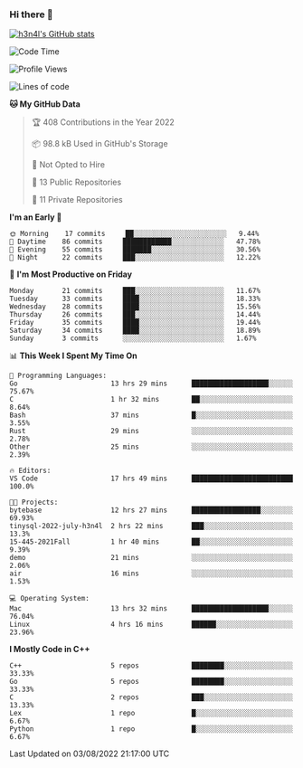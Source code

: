 ### Hi there 👋

[![h3n4l's GitHub stats](https://github-readme-stats.vercel.app/api?username=h3n4l&count_private=true&show_icons=true&theme=radical)](https://github.com/h3n4l/github-readme-stats)

<!--START_SECTION:waka-->
![Code Time](http://img.shields.io/badge/Code%20Time-542%20hrs%2025%20mins-blue)

![Profile Views](http://img.shields.io/badge/Profile%20Views-114-blue)

![Lines of code](https://img.shields.io/badge/From%20Hello%20World%20I%27ve%20Written-39%20Thousand%20lines%20of%20code-blue)

**🐱 My GitHub Data** 

> 🏆 408 Contributions in the Year 2022
 > 
> 📦 98.8 kB Used in GitHub's Storage 
 > 
> 🚫 Not Opted to Hire
 > 
> 📜 13 Public Repositories 
 > 
> 🔑 11 Private Repositories  
 > 
**I'm an Early 🐤** 

```text
🌞 Morning    17 commits     ██░░░░░░░░░░░░░░░░░░░░░░░   9.44% 
🌆 Daytime    86 commits     ████████████░░░░░░░░░░░░░   47.78% 
🌃 Evening    55 commits     ███████░░░░░░░░░░░░░░░░░░   30.56% 
🌙 Night      22 commits     ███░░░░░░░░░░░░░░░░░░░░░░   12.22%

```
📅 **I'm Most Productive on Friday** 

```text
Monday       21 commits     ███░░░░░░░░░░░░░░░░░░░░░░   11.67% 
Tuesday      33 commits     ████░░░░░░░░░░░░░░░░░░░░░   18.33% 
Wednesday    28 commits     ████░░░░░░░░░░░░░░░░░░░░░   15.56% 
Thursday     26 commits     ███░░░░░░░░░░░░░░░░░░░░░░   14.44% 
Friday       35 commits     ████░░░░░░░░░░░░░░░░░░░░░   19.44% 
Saturday     34 commits     ████░░░░░░░░░░░░░░░░░░░░░   18.89% 
Sunday       3 commits      ░░░░░░░░░░░░░░░░░░░░░░░░░   1.67%

```


📊 **This Week I Spent My Time On** 

```text
💬 Programming Languages: 
Go                       13 hrs 29 mins      ███████████████████░░░░░░   75.67% 
C                        1 hr 32 mins        ██░░░░░░░░░░░░░░░░░░░░░░░   8.64% 
Bash                     37 mins             █░░░░░░░░░░░░░░░░░░░░░░░░   3.55% 
Rust                     29 mins             ░░░░░░░░░░░░░░░░░░░░░░░░░   2.78% 
Other                    25 mins             ░░░░░░░░░░░░░░░░░░░░░░░░░   2.39%

🔥 Editors: 
VS Code                  17 hrs 49 mins      █████████████████████████   100.0%

🐱‍💻 Projects: 
bytebase                 12 hrs 27 mins      █████████████████░░░░░░░░   69.93% 
tinysql-2022-july-h3n4l  2 hrs 22 mins       ███░░░░░░░░░░░░░░░░░░░░░░   13.3% 
15-445-2021Fall          1 hr 40 mins        ██░░░░░░░░░░░░░░░░░░░░░░░   9.39% 
demo                     21 mins             ░░░░░░░░░░░░░░░░░░░░░░░░░   2.06% 
air                      16 mins             ░░░░░░░░░░░░░░░░░░░░░░░░░   1.53%

💻 Operating System: 
Mac                      13 hrs 32 mins      ███████████████████░░░░░░   76.04% 
Linux                    4 hrs 16 mins       ██████░░░░░░░░░░░░░░░░░░░   23.96%

```

**I Mostly Code in C++** 

```text
C++                      5 repos             ████████░░░░░░░░░░░░░░░░░   33.33% 
Go                       5 repos             ████████░░░░░░░░░░░░░░░░░   33.33% 
C                        2 repos             ███░░░░░░░░░░░░░░░░░░░░░░   13.33% 
Lex                      1 repo              █░░░░░░░░░░░░░░░░░░░░░░░░   6.67% 
Python                   1 repo              █░░░░░░░░░░░░░░░░░░░░░░░░   6.67%

```



 Last Updated on 03/08/2022 21:17:00 UTC
<!--END_SECTION:waka-->

